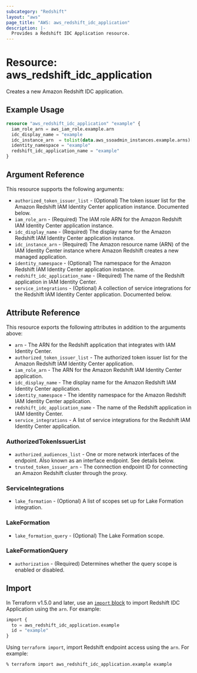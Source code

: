 ```yaml
---
subcategory: "Redshift"
layout: "aws"
page_title: "AWS: aws_redshift_idc_application"
description: |-
  Provides a Redshift IDC Application resource.
---
```


# Resource: aws_redshift_idc_application

Creates a new Amazon Redshift IDC application.

## Example Usage

```terraform
resource "aws_redshift_idc_application" "example" {
  iam_role_arn = aws_iam_role.example.arn
  idc_display_name = "example
  idc_instance_arn  = tolist(data.aws_ssoadmin_instances.example.arns)[0]
  identity_namespace = "example"
  redshift_idc_application_name = "example"
}
```

## Argument Reference

This resource supports the following arguments:

* `authorized_token_issuer_list` - (Optional) The token issuer list for the Amazon Redshift IAM Identity Center application instance. Documented below.
* `iam_role_arn` - (Required) The IAM role ARN for the Amazon Redshift IAM Identity Center application instance.
* `idc_display_name` - (Required) The display name for the Amazon Redshift IAM Identity Center application instance.
* `idc_instance_arn` - (Required) The Amazon resource name (ARN) of the IAM Identity Center instance where Amazon Redshift creates a new managed application.
* `identity_namespace` - (Optional) The namespace for the Amazon Redshift IAM Identity Center application instance.
* `redshift_idc_application_name` - (Required) The name of the Redshift application in IAM Identity Center.
* `service_integrations` - (Optional) A collection of service integrations for the Redshift IAM Identity Center application. Documented below.

## Attribute Reference

This resource exports the following attributes in addition to the arguments above:

* `arn` - The ARN for the Redshift application that integrates with IAM Identity Center.
* `authorized_token_issuer_list` - The authorized token issuer list for the Amazon Redshift IAM Identity Center application.
* `iam_role_arn` - The ARN for the Amazon Redshift IAM Identity Center application.
* `idc_display_name` - The display name for the Amazon Redshift IAM Identity Center application.
* `identity_namespace` - The identity namespace for the Amazon Redshift IAM Identity Center application.
* `redshift_idc_application_name` - The name of the Redshift application in IAM Identity Center.
* `service_integrations` - A list of service integrations for the Redshift IAM Identity Center application.

### AuthorizedTokenIssuerList

* `authorized_audiences_list` - One or more network interfaces of the endpoint. Also known as an interface endpoint. See details below.
* `trusted_token_issuer_arn` - The connection endpoint ID for connecting an Amazon Redshift cluster through the proxy.

### ServiceIntegrations
* `lake_formation` - (Optional) A list of scopes set up for Lake Formation integration.

### LakeFormation
* `lake_formation_query` - (Optional) The Lake Formation scope.

### LakeFormationQuery
* `authorization` - (Required) Determines whether the query scope is enabled or disabled.


## Import

In Terraform v1.5.0 and later, use an [`import` block](https://developer.hashicorp.com/terraform/language/import) to import Redshift IDC Application using the `arn`. For example:

```terraform
import {
  to = aws_redshift_idc_application.example
  id = "example"
}
```

Using `terraform import`, import Redshift endpoint access using the `arn`. For example:

```console
% terraform import aws_redshift_idc_application.example example
```
